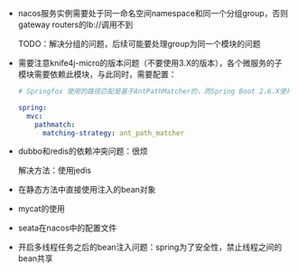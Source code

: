 
- nacos服务实例需要处于同一命名空间namespace和同一个分组group，否则gateway routers的lb://调用不到

  TODO：解决分组的问题，后续可能要处理group为同一个模块的问题

- 需要注意knife4j-micro的版本问题（不要使用3.X的版本），各个微服务的子模块需要依赖此模块，与此同时，需要配置：
  
  ```yaml
  # Springfox 使用的路径匹配是基于AntPathMatcher的，而Spring Boot 2.6.X使用的是PathPatternMatcher, 所以需要在配置中修改路径匹配
  
  spring:
    mvc:
      pathmatch:
        matching-strategy: ant_path_matcher
  ```


- dubbo和redis的依赖冲突问题：很烦

  解决方法：使用jedis


- 在静态方法中直接使用注入的bean对象
- mycat的使用

- seata在nacos中的配置文件

- 开启多线程任务之后的bean注入问题：spring为了安全性，禁止线程之间的bean共享